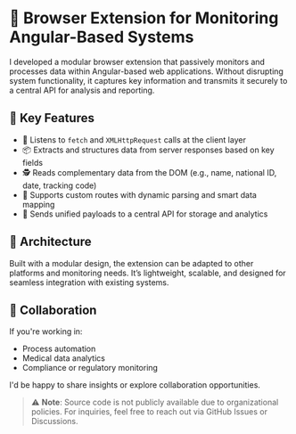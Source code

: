 # 🧠 Browser Extension for Monitoring Angular-Based Systems

I developed a modular browser extension that passively monitors and processes data within Angular-based web applications. Without disrupting system functionality, it captures key information and transmits it securely to a central API for analysis and reporting.

## 🔧 Key Features
- 🎯 Listens to `fetch` and `XMLHttpRequest` calls at the client layer  
- 📦 Extracts and structures data from server responses based on key fields  
- 🕵️ Reads complementary data from the DOM (e.g., name, national ID, date, tracking code)  
- 🧩 Supports custom routes with dynamic parsing and smart data mapping  
- 🚀 Sends unified payloads to a central API for storage and analytics  

## 🧱 Architecture
Built with a modular design, the extension can be adapted to other platforms and monitoring needs. It’s lightweight, scalable, and designed for seamless integration with existing systems.

## 🤝 Collaboration
If you're working in:
- Process automation  
- Medical data analytics  
- Compliance or regulatory monitoring  

I'd be happy to share insights or explore collaboration opportunities.

> ⚠️ **Note**: Source code is not publicly available due to organizational policies. For inquiries, feel free to reach out via GitHub Issues or Discussions.
